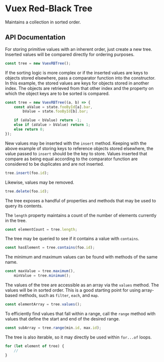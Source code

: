 # Vuex Red-Black Tree

Maintains a collection in sorted order.

## API Documentation

For storing primitive values with an inherent order, just create a new tree. Inserted values will be compared directly
for ordering purposes.

```javascript
const tree = new VuexRBTree();
```

If the sorting logic is more complex or if the inserted values are keys to objects stored elsewhere, pass a comparator
function into the constructor. In this example, the stored values are keys for objects stored in another index. The
objects are retrieved from that other index and the property on which the object keys are to be sorted is compared.

```javascript
const tree = new VuexRBTree((a, b) => {
    const aValue = state.fooById[a].bar,
        bValue = state.fooById[b].bar;

    if (aValue < bValue) return -1;
    else if (aValue > bValue) return 1;
    else return 0;
});
```

New values may be inserted with the `insert` method. Keeping with the above example of storing keys to reference objects
stored elsewhere, the value passed to `insert` should be the key to store. Values inserted that compare as being equal
according to the comparator function are considered to be duplicates and are not inserted.

```javascript
tree.insert(foo.id);
```

Likewise, values may be removed.

```javascript
tree.delete(foo.id);
```

The tree exposes a handful of properties and methods that may be used to query its contents.

The `length` property maintains a count of the number of elements currently in the tree.

```javascript
const elementCount = tree.length;
```

The tree may be queried to see if it contains a value with `contains`.

```javascript
const hasElement = tree.contains(foo.id);
```

The minimum and maximum values can be found with methods of the same name.

```javascript
const maxValue = tree.maximum(),
    minValue = tree.minimum();
```

The values of the tree are accessible as an array via the `values` method. The values will be in sorted order. This is a
good starting point for using array-based methods, such as `filter`, `each`, and `map`. 

```javascript
const elementArray = tree.values();
```

To efficiently find values that fall within a range, call the `range` method with values that define the start and end
of the desired range.

```javascript
const subArray = tree.range(min.id, max.id);
```

The tree is also iterable, so it may directly be used within `for...of` loops.

```javascript
for (let element of tree) {
    //
}
```